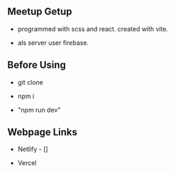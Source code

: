 ## Meetup Getup

- programmed with scss and react. created with vite.

- als server user firebase.

## Before Using

- git clone

- npm i

- "npm run dev"

## Webpage Links

- Netlify - []

- Vercel
